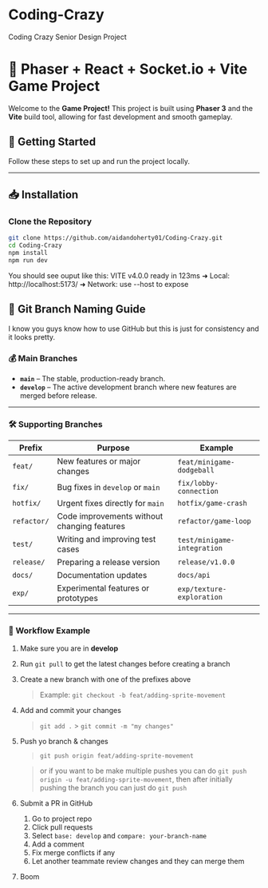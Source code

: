 # Coding-Crazy

Coding Crazy Senior Design Project

# 🌟 Phaser + React + Socket.io + Vite Game Project

Welcome to the **Game Project!** This project is built using **Phaser 3** and the **Vite** build tool, allowing for fast development and smooth gameplay.

## 🚀 Getting Started

Follow these steps to set up and run the project locally.

---

## **📥 Installation**

### **Clone the Repository**

```sh
git clone https://github.com/aidandoherty01/Coding-Crazy.git
cd Coding-Crazy
npm install
npm run dev

```

You should see ouput like this:
VITE v4.0.0 ready in 123ms
➜ Local: http://localhost:5173/
➜ Network: use --host to expose

## 👴 Git Branch Naming Guide

I know you guys know how to use GitHub but this is just for consistency and it looks pretty.

### 💰 Main Branches

- **`main`** – The stable, production-ready branch.
- **`develop`** – The active development branch where new features are merged before release.

---

### 🛠 Supporting Branches

| Prefix      | Purpose                                     | Example                     |
| ----------- | ------------------------------------------- | --------------------------- |
| `feat/`     | New features or major changes               | `feat/minigame-dodgeball`   |
| `fix/`      | Bug fixes in `develop` or `main`            | `fix/lobby-connection`      |
| `hotfix/`   | Urgent fixes directly for `main`            | `hotfix/game-crash`         |
| `refactor/` | Code improvements without changing features | `refactor/game-loop`        |
| `test/`     | Writing and improving test cases            | `test/minigame-integration` |
| `release/`  | Preparing a release version                 | `release/v1.0.0`            |
| `docs/`     | Documentation updates                       | `docs/api`                  |
| `exp/`      | Experimental features or prototypes         | `exp/texture-exploration`   |

---

### 🔄 Workflow Example

1. Make sure you are in **develop**
2. Run `git pull` to get the latest changes before creating a branch
3. Create a new branch with one of the prefixes above
   > Example: `git checkout -b feat/adding-sprite-movement`
4. Add and commit your changes
   > `git add .` > `git commit -m "my changes"`
5. Push yo branch & changes

   > `git push origin feat/adding-sprite-movement`

   > or if you want to be make multiple pushes you can do
   > `git push origin -u feat/adding-sprite-movement`,
   > then after initially pushing the branch you can just do
   > `git push`

6. Submit a PR in GitHub
   1. Go to project repo
   2. Click pull requests
   3. Select `base: develop` and `compare: your-branch-name`
   4. Add a comment
   5. Fix merge conflicts if any
   6. Let another teammate review changes and they can merge them
7. Boom
